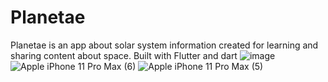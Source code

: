 # Planetae
Planetae is an app about solar system information created for learning and sharing content about space.
Built with Flutter and dart 
![image](https://user-images.githubusercontent.com/101302200/169594875-a80d152c-daaf-4957-86b5-4e3571fc1dd5.png)
![Apple iPhone 11 Pro Max (6)](https://user-images.githubusercontent.com/101302200/169595361-c09fb6b4-f8ef-4663-a700-47a2b35860ff.png)
![Apple iPhone 11 Pro Max (5)](https://user-images.githubusercontent.com/101302200/169595401-04d83e2c-ef2a-496c-b16c-3603febaddb5.png)
